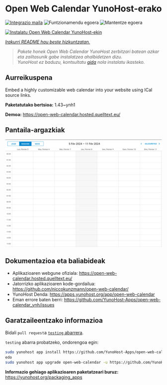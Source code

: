 <!--
Ohart ongi: README hau automatikoki sortu da <https://github.com/YunoHost/apps/tree/master/tools/readme_generator>ri esker
EZ editatu eskuz.
-->

# Open Web Calendar YunoHost-erako

[![Integrazio maila](https://apps.yunohost.org/badge/integration/open-web-calendar)](https://ci-apps.yunohost.org/ci/apps/open-web-calendar/)
![Funtzionamendu egoera](https://apps.yunohost.org/badge/state/open-web-calendar)
![Mantentze egoera](https://apps.yunohost.org/badge/maintained/open-web-calendar)

[![Instalatu Open Web Calendar YunoHost-ekin](https://install-app.yunohost.org/install-with-yunohost.svg)](https://install-app.yunohost.org/?app=open-web-calendar)

*[Irakurri README hau beste hizkuntzatan.](./ALL_README.md)*

> *Pakete honek Open Web Calendar YunoHost zerbitzari batean azkar eta zailtasunik gabe instalatzea ahalbidetzen dizu.*  
> *YunoHost ez baduzu, kontsultatu [gida](https://yunohost.org/install) nola instalatu ikasteko.*

## Aurreikuspena

Embed a highly customizable web calendar into your website using ICal source links.

**Paketatutako bertsioa:** 1.43~ynh1

**Demoa:** <https://open-web-calendar.hosted.quelltext.eu/>

## Pantaila-argazkiak

![Open Web Calendar(r)en pantaila-argazkia](./doc/screenshots/screenshot.png)

## Dokumentazioa eta baliabideak

- Aplikazioaren webgune ofiziala: <https://open-web-calendar.hosted.quelltext.eu/>
- Jatorrizko aplikazioaren kode-gordailua: <https://github.com/niccokunzmann/open-web-calendar/>
- YunoHost Denda: <https://apps.yunohost.org/app/open-web-calendar>
- Eman errore baten berri: <https://github.com/YunoHost-Apps/open-web-calendar_ynh/issues>

## Garatzaileentzako informazioa

Bidali `pull request`a [`testing` abarrera](https://github.com/YunoHost-Apps/open-web-calendar_ynh/tree/testing).

`testing` abarra probatzeko, ondorengoa egin:

```bash
sudo yunohost app install https://github.com/YunoHost-Apps/open-web-calendar_ynh/tree/testing --debug
edo
sudo yunohost app upgrade open-web-calendar -u https://github.com/YunoHost-Apps/open-web-calendar_ynh/tree/testing --debug
```

**Informazio gehiago aplikazioaren paketatzeari buruz:** <https://yunohost.org/packaging_apps>
